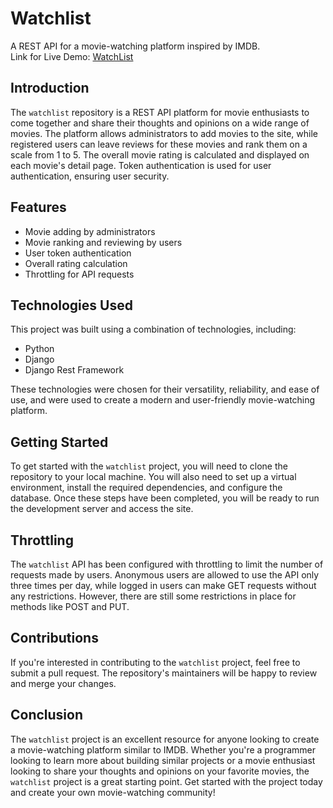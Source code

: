 # Watchlist

A REST API for a movie-watching platform inspired by IMDB.<br>
Link for Live Demo: [WatchList](https://watchlistapi.pythonanywhere.com/)

## Introduction
The `watchlist` repository is a REST API platform for movie enthusiasts to come together and share their thoughts and opinions on a wide range of movies. The platform allows administrators to add movies to the site, while registered users can leave reviews for these movies and rank them on a scale from 1 to 5. The overall movie rating is calculated and displayed on each movie's detail page. Token authentication is used for user authentication, ensuring user security.

## Features
- Movie adding by administrators
- Movie ranking and reviewing by users
- User token authentication
- Overall rating calculation
- Throttling for API requests

## Technologies Used
This project was built using a combination of technologies, including:
- Python
- Django
- Django Rest Framework

These technologies were chosen for their versatility, reliability, and ease of use, and were used to create a modern and user-friendly movie-watching platform.

## Getting Started
To get started with the `watchlist` project, you will need to clone the repository to your local machine. You will also need to set up a virtual environment, install the required dependencies, and configure the database. Once these steps have been completed, you will be ready to run the development server and access the site.

## Throttling
The `watchlist` API has been configured with throttling to limit the number of requests made by users. Anonymous users are allowed to use the API only three times per day, while logged in users can make GET requests without any restrictions. However, there are still some restrictions in place for methods like POST and PUT.

## Contributions
If you're interested in contributing to the `watchlist` project, feel free to submit a pull request. The repository's maintainers will be happy to review and merge your changes.

## Conclusion
The `watchlist` project is an excellent resource for anyone looking to create a movie-watching platform similar to IMDB. Whether you're a programmer looking to learn more about building similar projects or a movie enthusiast looking to share your thoughts and opinions on your favorite movies, the `watchlist` project is a great starting point. Get started with the project today and create your own movie-watching community!
